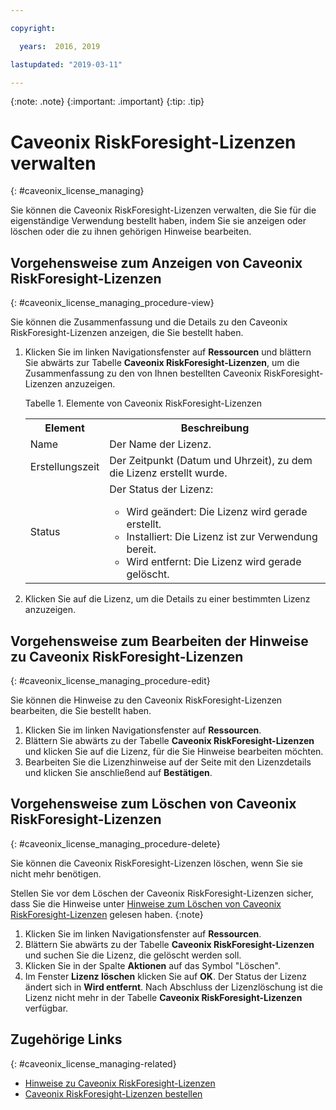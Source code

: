 ```yaml
---

copyright:

  years:  2016, 2019

lastupdated: "2019-03-11"

---
```


{:note: .note}
{:important: .important}
{:tip: .tip}

# Caveonix RiskForesight-Lizenzen verwalten
{: #caveonix_license_managing}

Sie können die Caveonix RiskForesight-Lizenzen verwalten, die Sie für die eigenständige Verwendung bestellt haben, indem Sie sie anzeigen oder löschen oder die zu ihnen gehörigen Hinweise bearbeiten. 

## Vorgehensweise zum Anzeigen von Caveonix RiskForesight-Lizenzen
{: #caveonix_license_managing_procedure-view}

Sie können die Zusammenfassung und die Details zu den Caveonix RiskForesight-Lizenzen anzeigen, die Sie bestellt haben. 

1. Klicken Sie im linken Navigationsfenster auf **Ressourcen** und blättern Sie abwärts zur Tabelle **Caveonix RiskForesight-Lizenzen**, um die Zusammenfassung zu den von Ihnen bestellten Caveonix RiskForesight-Lizenzen anzuzeigen. 

   Tabelle 1. Elemente von Caveonix RiskForesight-Lizenzen

    <table>
      <tr>
        <th>Element</th>
        <th>Beschreibung</th>
      </tr>
      <tr>
        <td>Name</td>
        <td>Der Name der Lizenz. </td>
       </tr>
       <tr>
         <td>Erstellungszeit</td>
         <td>Der Zeitpunkt (Datum und Uhrzeit), zu dem die Lizenz erstellt wurde. </td>
       </tr>
       <tr>
         <td>Status</td>
         <td>Der Status der Lizenz: <ul><li>Wird geändert: Die Lizenz wird gerade erstellt. </li><li>Installiert: Die Lizenz ist zur Verwendung bereit. </li><li>Wird entfernt: Die Lizenz wird gerade gelöscht. </li></ul></td>
       </tr>
    </table>   

2. Klicken Sie auf die Lizenz, um die Details zu einer bestimmten Lizenz anzuzeigen. 

## Vorgehensweise zum Bearbeiten der Hinweise zu Caveonix RiskForesight-Lizenzen
{: #caveonix_license_managing_procedure-edit}

Sie können die Hinweise zu den Caveonix RiskForesight-Lizenzen bearbeiten, die Sie bestellt haben. 

1. Klicken Sie im linken Navigationsfenster auf **Ressourcen**. 
2. Blättern Sie abwärts zu der Tabelle **Caveonix RiskForesight-Lizenzen** und klicken Sie auf die Lizenz, für die Sie Hinweise bearbeiten möchten. 
3. Bearbeiten Sie die Lizenzhinweise auf der Seite mit den Lizenzdetails und klicken Sie anschließend auf **Bestätigen**. 

## Vorgehensweise zum Löschen von Caveonix RiskForesight-Lizenzen
{: #caveonix_license_managing_procedure-delete}

Sie können die Caveonix RiskForesight-Lizenzen löschen, wenn Sie sie nicht mehr benötigen. 

Stellen Sie vor dem Löschen der Caveonix RiskForesight-Lizenzen sicher, dass Sie die Hinweise unter [Hinweise zum Löschen von Caveonix RiskForesight-Lizenzen](/docs/services/vmwaresolutions/services?topic=vmware-solutions-caveonix_license_considerations-remove) gelesen haben.
{:note}

1. Klicken Sie im linken Navigationsfenster auf **Ressourcen**. 
2. Blättern Sie abwärts zu der Tabelle **Caveonix RiskForesight-Lizenzen** und suchen Sie die Lizenz, die gelöscht werden soll. 
3. Klicken Sie in der Spalte **Aktionen** auf das Symbol "Löschen".
4. Im Fenster **Lizenz löschen** klicken Sie auf **OK**.
   Der Status der Lizenz ändert sich in **Wird entfernt**. Nach Abschluss der Lizenzlöschung ist die Lizenz nicht mehr in der Tabelle **Caveonix RiskForesight-Lizenzen** verfügbar. 

## Zugehörige Links
{: #caveonix_license_managing-related}

* [Hinweise zu Caveonix RiskForesight-Lizenzen](/docs/services/vmwaresolutions/services?topic=vmware-solutions-caveonix_license_considerations)
* [Caveonix RiskForesight-Lizenzen bestellen](/docs/services/vmwaresolutions/services?topic=vmware-solutions-caveonix_license_ordering)
